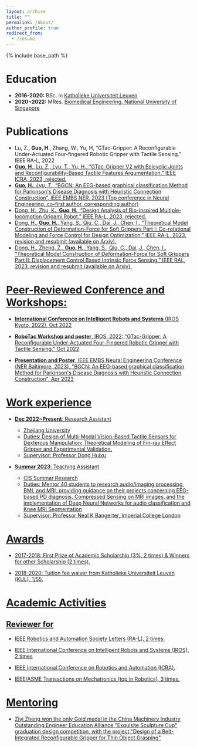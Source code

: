 ```yaml
---
layout: archive
title: ""
permalink: /About/
author_profile: true
redirect_from:
  - /resume
---
```


{% include base_path %}

# **Education**

* **2016-2020:** BSc. in [Katholieke Universiteit Leuven](https://www.kuleuven.be/english/kuleuven/)
* **2020~2022:** MRes. [Biomedical Engineering, National University of Singapore](https://cde.nus.edu.sg/bme/)

# **Publications**

* Lu, Z., **Guo, H**., Zhang, W., Yu, H, “GTac-Gripper: A Reconfigurable Under-Actuated Four-fingered Robotic Gripper with Tactile Sensing.” IEEE RA-L, 2022
* <u>**Guo, H**., Lu, Z., Lyu, T., Yu, H., “GTac-Gripper V2 with Epicyclic Joints and Reconfigurability-Based Tactile Features Argumentation.” IEEE ICRA, 2023, rejected.<u>
* **Guo, H.***, Lyu, T.*, “BGCN: An EEG-based graphical classification Method for Parkinson's Disease Diagnosis with Heuristic Connection Construction”, IEEE EMBS NER, 2023 (Top conference in Neural Engineering, co-first author, corresponding author)
* <u> Dong, H., Zhu, K., **Guo, H**., “Design Analysis of Bio-inspired Multiple-locomotion Origami Robot.” IEEE RA-L, 2023, rejected.<u>
*	Dong, H., **Guo, H.**, Yang, S., Qiu, C., Dai, J., Chen, I., “Theoretical Model Construction of Deformation-Force for Soft Grippers Part I: Co-rotational Modeling and Force Control for Design Optimization.” IEEE RA-L, 2023, revision and resubmit (available on [Arxiv](https://arxiv.org/pdf/2303.12987v1.pdf)).
*	Dong, H., Zheng, Z., **Guo, H.**, Yang, S., Qiu, C., Dai, J., Chen, I., “Theoretical Model Construction of Deformation-Force for Soft Grippers Part II: Displacement Control Based Intrinsic Force Sensing.” IEEE RAL, 2023, revision and resubmit (available on [Arxiv](https://arxiv.org/pdf/2303.12418.pdf)).

# **Peer-Reviewed Conference and Workshops:**

* **International Conference on Intelligent Robots and Systems** (IROS Kyoto, 2022), Oct 2022

* **RoboTac Workshop and poster**, IROS, 2022: “GTac-Gripper: A Reconfigurable Under-Actuated Four-Fingered Robotic Gripper with Tactile Sensing,” Oct 2022

* **Presentation and Poster**, IEEE EMBS Neural Engineering Conference (NER Baltimore, 2023), "BGCN: An EEG-based graphical classification Method for Parkinson's Disease Diagnosis with Heuristic Connection Construction", Apr 2023

# **Work experience**

* **Dec 2022~Present**: Research Assistant
  * Zhejiang University
  * Duties: Design of Multi-Modal Vision-Based Tactile Sensors for Dexterous Manipulation; Theoretical Modeling of Fin-ray Effect Gripper and Experimental Validation.
  * Supervisor: [Professor Dong Huixu](https://grasplab2022.github.io/)

* **Summar 2023**: Teaching Assistant
  * CIS Summar Research
  * Duties: Mentor 40 students to research audio/imaging processing, BMI, and MRI, providing guidance on their projects concerning EEG-based PD diagnosis, Compressed Sensing on MRI images, and the implementation of Deep Neural Networks for audio classification and Knee MRI Segmentation
  * Supervisor: [Professor Neal K Bangerter](https://scholar.google.com/citations?user=fYLTC6YAAAAJ), Imperial College London
  
# **Awards**
* 2017-2018: First Prize of Academic Scholarship (3%, 2 times) & Winners for other Scholarship (2 times).     

* 2018-2020: Tuition fee waiver from Katholieke Universiteit Leuven (KUL), 1/55.           


# **Academic Activities**

## Reviewer for 
* IEEE Robotics and Automation Society Letters (RA-L), 2 times.    

* IEEE International Conference on Intelligent Robots and Systems (IROS), 2 times

* IEEE International Conference on Robotics and Automation (ICRA). 

* IEEE/ASME Transactions on Mechatronics (top in Robotics), 3 times.

# Mentoring

* Ziyi Zheng won the only Gold medal in the China Machinery Industry Outstanding Engineer Education Alliance "Exquisite Sculpture Cup" graduation design competition, with the project "Design of a Belt-Integrated Reconfigurable Gripper for Thin Object Grasping"

